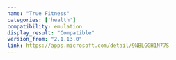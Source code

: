 ```yaml
---
name: "True Fitness"
categories: ['health']
compatibility: emulation
display_result: "Compatible"
version_from: "2.1.13.0"
link: https://apps.microsoft.com/detail/9NBLGGH1N77S
---
```


